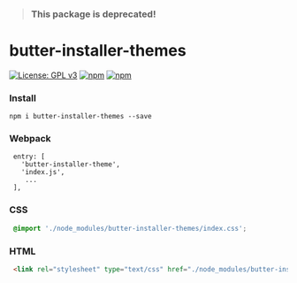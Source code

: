 > ### This package is deprecated!
# butter-installer-themes

[![License: GPL v3](https://img.shields.io/badge/License-GPL%20v3-blue.svg)](http://www.gnu.org/licenses/gpl-3.0)
[![npm](https://img.shields.io/npm/v/butter-installer-themes.svg)](https://www.npmjs.com/package/butter-installer-themes)
[![npm](https://img.shields.io/npm/dt/butter-installer-themes.svg)](https://www.npmjs.com/package/butter-installer-themes)


### Install
`npm i butter-installer-themes --save`

### Webpack
``` JS
 entry: [
   'butter-installer-theme',
   'index.js',
    ...
 ],
```

### CSS
``` CSS
 @import './node_modules/butter-installer-themes/index.css';
```

### HTML
``` HTML
 <link rel="stylesheet" type="text/css" href="./node_modules/butter-installer-themes/index.css">
```
